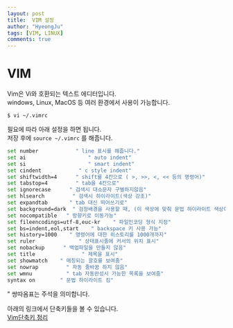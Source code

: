 ```yaml
---
layout: post
title:  VIM 설정
author: "HyeongJu"
tags: [VIM, LINUX]
comments: true
---
```



# VIM
Vim은 Vi와 호환되는 텍스트 에디터입니다.  
windows, Linux, MacOS 등 여러 환경에서 사용이 가능합니다.  
```
$ vi ~/.vimrc
```
필요에 따라 아래 설정을 하면 됩니다.  
저장 후에 `source ~/.vimrc` 를 해줍니다.  

``` bash
set number            " line 표시를 해줍니다."
set ai                    " auto indent"
set si                    " smart indent"
set cindent            " c style indent"
set shiftwidth=4      " shift를 4칸으로 ( >, >>, <, << 등의 명령어)"
set tabstop=4         " tab을 4칸으로"
set ignorecase      " 검색시 대소문자 구별하지않음"
set hlsearch         " 검색시 하이라이트(색상 강조)"
set expandtab       " tab 대신 띄어쓰기로"
set background=dark  " 검정배경을 사용할 때, (이 색상에 맞춰 문법 하이라이트 색상이 달라집니다.)"
set nocompatible   " 방향키로 이동가능"
set fileencodings=utf-8,euc-kr    " 파일인코딩 형식 지정"
set bs=indent,eol,start    " backspace 키 사용 가능"
set history=1000    " 명령어에 대한 히스토리를 1000개까지"
set ruler              " 상태표시줄에 커서의 위치 표시"
set nobackup      " 백업파일을 만들지 않음"
set title               " 제목을 표시"
set showmatch    " 매칭되는 괄호를 보여줌"
set nowrap         " 자동 줄바꿈 하지 않음"
set wmnu           " tab 자동완성시 가능한 목록을 보여줌"
syntax on        " 문법 하이라이트 킴"
```
" 쌍따옴표는 주석을 의미합니다.  
   
아래의 링크에서 단축키들을 볼 수 있습니다.  
[Vim단축키 정리](http://mintnlatte.tistory.com/170)
